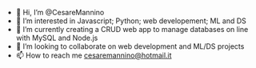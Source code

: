 - 👋 Hi, I’m @CesareMannino
- 👀 I’m interested in Javascript; Python; web developement; ML and DS
- 🌱 I’m currently creating a CRUD web app to manage databases on line with MySQL and Node.js
- 💞️ I’m looking to collaborate on web development and ML/DS projects
- 📫 How to reach me cesaremannino@hotmail.it

<!---
CesareMannino/CesareMannino is a ✨ special ✨ repository because its `README.md` (this file) appears on your GitHub profile.
You can click the Preview link to take a look at your changes.
--->
